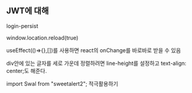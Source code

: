 ## JWT에 대해





login-persist

window.location.reload(true)

useEffect(()=>{},[])를 사용하면 react의 onChange를 바로바로 받을 수 있음

div안에 있는 글자를 세로 가운데 정렬하려면 line-height를 설정하고 text-align: center;도 해준다.

import Swal from "sweetalert2"; 적극활용하기